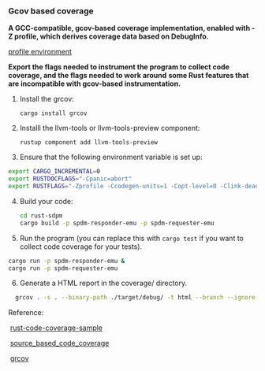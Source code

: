### Gcov based coverage

**A GCC-compatible, gcov-based coverage implementation, enabled with -Z profile, which derives coverage data based on DebugInfo.**

  [profile environment](https://doc.rust-lang.org/nightly/unstable-book/compiler-flags/profile.html)

**Export the flags needed to instrument the program to collect code coverage, and the flags needed to work around**
**some Rust features that are incompatible with gcov-based instrumentation.**

1. Install the grcov:

   `cargo install grcov`

2. Installl the llvm-tools or llvm-tools-preview component:

   `rustup component add llvm-tools-preview`

3. Ensure that the following environment variable is set up:

  ```bash
  export CARGO_INCREMENTAL=0
  export RUSTDOCFLAGS="-Cpanic=abort"
  export RUSTFLAGS="-Zprofile -Ccodegen-units=1 -Copt-level=0 -Clink-dead-code -Coverflow-checks=off -Zpanic_abort_tests -Cpanic=abort"
  ```

4. Build your code:

   ```bash
   cd rust-sdpm
   cargo build -p spdm-responder-emu -p spdm-requester-emu
   ```

5. Run the program (you can replace this with `cargo test` if you want to collect code coverage for your tests).
  ```bash
  cargo run -p spdm-responder-emu & 
  cargo run -p spdm-requester-emu
  ```

6. Generate a HTML report in the coverage/ directory.
  ```bash
    grcov . -s . --binary-path ./target/debug/ -t html --branch --ignore-not-existing -o ./target/debug/gcov_coverage/
  ```

Reference:

​	[rust-code-coverage-sample](https://github.com/marco-c/rust-code-coverage-sample)

​	[source_based_code_coverage](https://doc.rust-lang.org/beta/unstable-book/compiler-flags/source-based-code-coverage.html#running-the-instrumented-binary-to-generate-raw-coverage-profiling-data)

​	[grcov](https://github.com/mozilla/grcov)